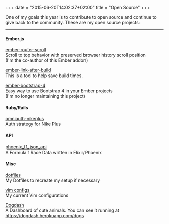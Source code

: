 +++
date = "2015-06-20T14:02:37+02:00"
title = "Open Source"
+++

One of my goals this year is to contribute to open source and continue to give back to the community.
These are my open source projects:

***
#### Ember.js

[ember-router-scroll](https://github.com/dollarshaveclub/ember-router-scroll)  
Scroll to top behavior with preserved browser history scroll position  
(I'm the co-author of this Ember addon)

[ember-link-after-build](https://github.com/dollarshaveclub/ember-link-after-build)  
This is a tool to help save build times.

[ember-bootstrap-4](https://github.com/bennycwong/ember-bootstrap-4)  
Easy way to use Bootstrap 4 in your Ember projects  
(I'm no longer maintaining this project)


#### Ruby/Rails
[omniauth-nikeplus](https://github.com/bennycwong/omniauth-nikeplus)  
Auth strategy for Nike Plus

#### API

[phoenix_f1_json_api](https://github.com/bennycwong/phoenix_f1_json_api)  
A Formula 1 Race Data written in Elixir/Phoenix

#### Misc

[dotfiles](https://github.com/bennycwong/dotfiles)  
My Dotfiles to recreate my setup if necessary

[vim configs](https://github.com/bennycwong/.vim)  
My current Vim configurations

[Dogdash](https://github.com/bennycwong/dogdash)  
A Dashboard of cute animals. You can see it running at https://dogdash.herokuapp.com/dogs
